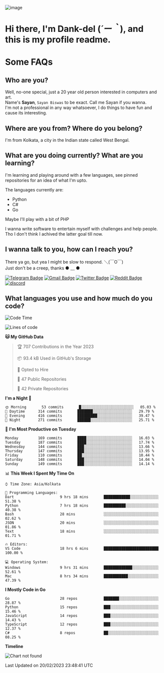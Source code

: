 ![image](https://user-images.githubusercontent.com/63096193/125182844-29f20800-e22f-11eb-8dc9-b0f2d29647bb.png)

# **Hi there, I'm Dank-del (*´ー｀*), and this is my profile readme.**
<!--  [![Profile views](https://gpvc.arturio.dev/dank-del)](https://github.com/dank-del) -->
# Some FAQs

## **Who are you?**

Well, no-one special, just a 20 year old person interested in computers and art. \
Name's **Sayan**, `Sayan Biswas` to be exact. Call me Sayan if you wanna. \
I'm not a professional in any way whatsoever, I do things to have fun and cause its interesting.

## **Where are you from? Where do you belong?**

I'm from Kolkata, a city in the Indian state called West Bengal.

## **What are you doing currently? What are you learning?**

I'm learning and playing around with a few languages, see pinned repositories for an idea of what I'm upto.

The languages currently are:

- Python
- C#
- Go

Maybe I'll play with a bit of PHP

I wanna write software to entertain myself with challenges and help people. \
Tho I don't think I achived the latter goal till now.

<!--## **Eww, I see a weeb profile.**

Can't help it, it's the best way to hide my face on this account
> Why do people hate weebs .-.

## **Cool, what more interests you?**

My interests are quite, weird. They're scattered all over the place. \
I've been fascinated by music and have studied it since the age of 6, I've performed on stage and on air but yeah now I've been away from that. I specialize in key instruments. \
Another thing that interests me is Media Production, aka, working with audio, video and broadcasting media.

> I just like art in general. also feeds the reason of me being obsessed with Japanese drawings (⋟ ﹏ ⋞)-->

## **I wanna talk to you, how can I reach you?**

There ya go, but yea I might be slow to respond. ＼(￣O￣) \
Just don't be a creep, thanks ● ﹏ ●

[![Telegram Badge](https://img.shields.io/badge/-dank_as_fuck-1ca0f1?style=flat-square&logo=telegram&logoColor=white&link=https://t.me/dank_as_fuck)](https://t.me/dank_as_fuck)
[![Gmail Badge](https://img.shields.io/badge/-sayan@asia.com-c14438?style=flat-square&logo=Gmail&logoColor=white&link=mailto:sayan@asia.com)](mailto:sayan@asia.com)
[![Twitter Badge](https://img.shields.io/twitter/follow/TheDankDel?style=social)](https://twitter.com/TheDankDel)
[![Reddit Badge](https://img.shields.io/reddit/user-karma/combined/dank_as_fuck_?style=social)](https://www.reddit.com/user/dank_as_fuck_/)
[![discord](https://discord-md-badge.vercel.app/api/shield/506536929152466945?style=social)](https://discordapp.com/users/506536929152466945)

## **What languages you use and how much do you code?**

<!--START_SECTION:waka-->
![Code Time](http://img.shields.io/badge/Code%20Time-1%2C058%20hrs%2026%20mins-blue)

![Lines of code](https://img.shields.io/badge/From%20Hello%20World%20I%27ve%20Written-1%20Million%20lines%20of%20code-blue)

**🐱 My GitHub Data** 

> 🏆 707 Contributions in the Year 2023
 > 
> 📦 93.4 kB Used in GitHub's Storage 
 > 
> 💼 Opted to Hire
 > 
> 📜 47 Public Repositories 
 > 
> 🔑 42 Private Repositories  
 > 
**I'm a Night 🦉** 

```text
🌞 Morning       53 commits       █░░░░░░░░░░░░░░░░░░░░░░░░   05.03 % 
🌆 Daytime      314 commits       ███████░░░░░░░░░░░░░░░░░░   29.79 % 
🌃 Evening      416 commits       █████████░░░░░░░░░░░░░░░░   39.47 % 
🌙 Night        271 commits       ██████░░░░░░░░░░░░░░░░░░░   25.71 % 

```
📅 **I'm Most Productive on Tuesday** 

```text
Monday         169 commits       ████░░░░░░░░░░░░░░░░░░░░░   16.03 % 
Tuesday        187 commits       ████░░░░░░░░░░░░░░░░░░░░░   17.74 % 
Wednesday      144 commits       ███░░░░░░░░░░░░░░░░░░░░░░   13.66 % 
Thursday       147 commits       ███░░░░░░░░░░░░░░░░░░░░░░   13.95 % 
Friday         110 commits       ██░░░░░░░░░░░░░░░░░░░░░░░   10.44 % 
Saturday       148 commits       ███░░░░░░░░░░░░░░░░░░░░░░   14.04 % 
Sunday         149 commits       ███░░░░░░░░░░░░░░░░░░░░░░   14.14 % 

```


📊 **This Week I Spent My Time On** 

```text
⌚︎ Time Zone: Asia/Kolkata

💬 Programming Languages: 
Dart                     9 hrs 18 mins       ████████████░░░░░░░░░░░░░   51.38 % 
Python                   7 hrs 18 mins       ██████████░░░░░░░░░░░░░░░   40.38 % 
Bash                     28 mins             ░░░░░░░░░░░░░░░░░░░░░░░░░   02.62 % 
JSON                     20 mins             ░░░░░░░░░░░░░░░░░░░░░░░░░   01.86 % 
Text                     18 mins             ░░░░░░░░░░░░░░░░░░░░░░░░░   01.71 % 

🔥 Editors: 
VS Code                  18 hrs 6 mins       █████████████████████████   100.00 % 

💻 Operating System: 
Windows                  9 hrs 31 mins       █████████████░░░░░░░░░░░░   52.61 % 
Mac                      8 hrs 34 mins       ███████████░░░░░░░░░░░░░░   47.39 % 

```

**I Mostly Code in Go** 

```text
Go                       28 repos            ███████░░░░░░░░░░░░░░░░░░   28.87 % 
Python                   15 repos            ███░░░░░░░░░░░░░░░░░░░░░░   15.46 % 
JavaScript               14 repos            ███░░░░░░░░░░░░░░░░░░░░░░   14.43 % 
TypeScript               12 repos            ███░░░░░░░░░░░░░░░░░░░░░░   12.37 % 
C#                       8 repos             ██░░░░░░░░░░░░░░░░░░░░░░░   08.25 % 

```


**Timeline**

![Chart not found](https://raw.githubusercontent.com/Dank-del/Dank-del/main/charts/bar_graph.png) 


 Last Updated on 20/02/2023 23:48:41 UTC
<!--END_SECTION:waka-->

<!--## **Can I stalk your spotify?**

Um sure.

![OwO Spotify](https://spotify-recently-played-readme.vercel.app/api?user=31fdrsslnr7nvq4ytqwtw7c4rxfm&count=5)-->
